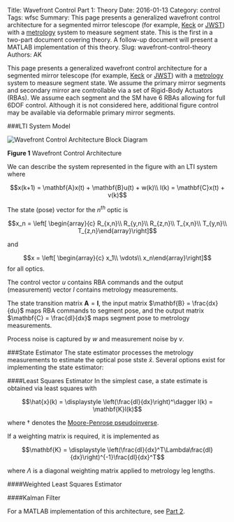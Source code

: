 Title: Wavefront Control Part 1: Theory 
Date: 2016-01-13
Category: control
Tags: wfsc
Summary: This page presents a generalized wavefront control architecture for a segmented mirror telescope (for example, [Keck](https://en.wikipedia.org/wiki/W._M._Keck_Observatory) or [JWST](https://en.wikipedia.org/wiki/James_Webb_Space_Telescope)) with a [metrology](https://en.wikipedia.org/wiki/Metrology) system to measure segment state. This is the first in a two-part document covering theory. A follow-up document will present a MATLAB implementation of this theory.
Slug: wavefront-control-theory
Authors: AK

This page presents a generalized wavefront control architecture for a segmented mirror telescope (for example, [Keck](https://en.wikipedia.org/wiki/W._M._Keck_Observatory) or [JWST](https://en.wikipedia.org/wiki/James_Webb_Space_Telescope)) with a [metrology](https://en.wikipedia.org/wiki/Metrology) system to measure segment state. We assume the primary mirror segments and secondary mirror are controllable via a set of Rigid-Body Actuators (RBAs). We assume each segment and the SM have 6 RBAs allowing for full 6DOF control. Although it is not considered here, additional figure control may be available via deformable primary mirror segments.  

###LTI System Model

![Wavefront Control Architecture Block Diagram]({filename}/img/wavefront-control-theory-01.png)

**Figure 1** Wavefront Control Architecture

We can describe the system represented in the figure with an LTI system where

$$x(k+1) = \mathbf{A}x(t) + \mathbf{B}u(t) + w(k)\\
l(k) = \mathbf{C}x(t) + v(k)$$

The state (pose) vector for the $n^{th}$ optic is

$$x_n = \left[ \begin{array}{c}
R_{x,n}\\
R_{y,n}\\
R_{z,n}\\
T_{x,n}\\
T_{y,n}\\
T_{z,n}\end{array}\right]$$

and

$$x = \left[ \begin{array}{c}
x_1\\
\vdots\\
x_n\end{array}\right]$$
for all optics.

The control vector $u$ contains RBA commands and the output (measurement) vector $l$ contains metrology measurements.

The state transition matrix $\textbf{A} = \textbf{I}$, the input matrix $\mathbf{B} = \frac{dx}{du}$ maps RBA commands to segment pose, and the output matrix $\mathbf{C} = \frac{dl}{dx}$ maps segment pose to metrology measurements.

Process noise is captured by $w$ and measurement noise by $v$.

###State Estimator
The state estimator processes the metrology measurements to estimate the optical pose stste $\hat{x}$. Several options exist for implementing the state estimator:

####Least Squares Estimator
In the simplest case, a state estimate is obtained via least squares with

$$\hat{x}(k) = \displaystyle \left(\frac{dl}{dx}\right)^\dagger l(k) = \mathbf{K}l(k)$$

where $\dagger$ denotes the [Moore-Penrose pseudoinverse](https://en.wikipedia.org/wiki/Moore–Penrose_pseudoinverse). 

If a weighting matrix is required, it is implemented as 

$$\mathbf{K} = \displaystyle \left(\frac{dl}{dx}^T\Lambda\frac{dl}{dx}\right)^{-1}\frac{dl}{dx}^T$$

where $\Lambda$ is a diagonal weighting matrix applied to metrology leg lengths.

####Weighted Least Squares Estimator

####Kalman Filter



For a MATLAB implementation of this architecture, see [Part 2]().
